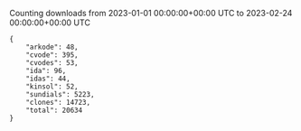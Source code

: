 
Counting downloads from 2023-01-01 00:00:00+00:00 UTC to 2023-02-24 00:00:00+00:00 UTC

```
{
    "arkode": 48,
    "cvode": 395,
    "cvodes": 53,
    "ida": 96,
    "idas": 44,
    "kinsol": 52,
    "sundials": 5223,
    "clones": 14723,
    "total": 20634
}
```
